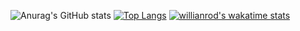 ![Anurag's GitHub stats](https://github-readme-stats.vercel.app/api?username=dlawjddn&show_icons=true&theme=radical)
[![Top Langs](https://github-readme-stats.vercel.app/api/top-langs/?username=dlawjddn)](https://github.com/anuraghazra/github-readme-stats)
[![willianrod's wakatime stats](https://github-readme-stats.vercel.app/api/wakatime?username=dlawjddn)](https://github.com/anuraghazra/github-readme-stats)
